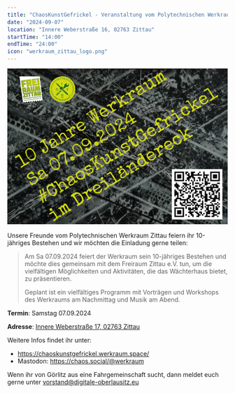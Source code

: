 ```yaml
---
title: "ChaosKunstGefrickel - Veranstaltung vom Polytechnischen Werkraum Zittau"
date: "2024-09-07"
location: "Innere Weberstraße 16, 02763 Zittau"
startTime: "14:00"
endTime: "24:00"
icon: "werkraum_zittau_logo.png"
---
```


<a href="https://chaoskunstgefrickel.werkraum.space/">
    <img alt="Veranstaltungsflyer (Hintergrund-Motiv: Maik Sobetzko/Nachbarladen)" src="../../images/2024-09-07-flyer-10-jahre-werkraum.png" />
</a>

Unsere Freunde vom Polytechnischen Werkraum Zittau feiern ihr 10-jähriges Bestehen und wir möchten die Einladung gerne
teilen:

> Am Sa 07.09.2024 feiert der Werkraum sein 10-jähriges Bestehen und möchte dies gemeinsam mit dem Freiraum Zittau e.V.
> tun, um die vielfältigen Möglichkeiten und Aktivitäten, die das Wächterhaus bietet, zu präsentieren.
>
> Geplant ist ein vielfältiges Programm mit Vorträgen und Workshops des Werkraums am Nachmittag und Musik am Abend.

**Termin**: Samstag 07.09.2024

**Adresse**:
[Innere Weberstraße 17, 02763 Zittau](https://www.openstreetmap.org/?mlat=50.89725&mlon=14.80431#map=19/50.89725/14.80431)

Weitere Infos findet ihr unter:

- https://chaoskunstgefrickel.werkraum.space/
- Mastodon: https://chaos.social/@werkraum

Wenn ihr von Görlitz aus eine Fahrgemeinschaft sucht, dann meldet euch gerne unter vorstand@digitale-oberlausitz.eu
